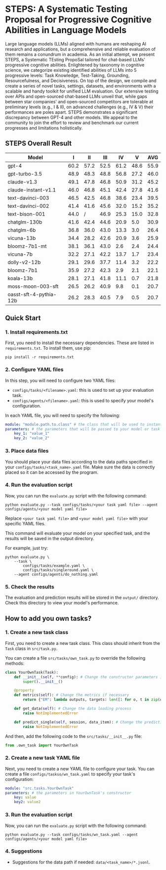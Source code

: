 # STEPS: A Systematic Testing Proposal for Progressive Cognitive Abilities in Language Models

Large language models (LLMs) aligned with humans are reshaping AI research and applications, but a comprehensive and reliable evaluation of them remains a conundrum in academia. As an initial attempt, we present STEPS, a Systematic TEsting PropoSal tailored for chat-based LLMs' progressive cognitive abilities. Enlightened by taxonomy in cognitive science, we categorize existing identified abilities of LLMs into 5 progressive levels: Task Knowledge, Test-Taking, Grounding, Resourcefulness, and Decisiveness. On top of the design, we compile and create a series of novel tasks, settings, datasets, and environments with a scalable and handy toolkit for unified LLM evaluation. Our extensive testing over APIs and open-sourced chat-based LLMs unveil that, while gaps between star companies' and open-sourced competitors are tolerable at preliminary levels (e.g., I & II), on advanced challenges (e.g., IV & V) their performances are poles apart. STEPS demonstrates a significant discrepancy between GPT-4 and other models. We appeal to the community to join the effort to review and benchmark our current progresses and limitations holistically.

## STEPS Overall Result

| Model                  | I    | II   | III  | IV   | V    | AVG  |
| ---------------------- | ---- | ---- | ---- | ---- | ---- | ---- |
| gpt-4                  | 60.2 | 57.2 | 52.5 | 61.2 | 48.6 | 55.9 |
| gpt-turbo-3.5          | 48.9 | 48.3 | 48.8 | 56.8 | 27.2 | 46.0 |
| claude-v1.3            | 49.1 | 47.8 | 46.8 | 50.9 | 31.2 | 45.2 |
| claude-instant-v1.1    | 46.0 | 46.8 | 45.1 | 42.4 | 27.8 | 41.6 |
| text-davinci-003       | 46.5 | 42.5 | 46.8 | 38.6 | 23.4 | 39.5 |
| text-davinci-002       | 41.4 | 41.6 | 45.6 | 32.0 | 15.2 | 35.2 |
| text-bison-001         | 44.0 | /    | 46.9 | 25.3 | 15.0 | 32.8 |
| chatglm-130b           | 41.6 | 42.4 | 44.6 | 20.9 | 5.0  | 30.9 |
| chatglm-6b             | 36.8 | 36.0 | 43.0 | 13.3 | 3.0  | 26.4 |
| vicuna-13b             | 34.4 | 28.2 | 42.6 | 20.9 | 3.6  | 25.9 |
| bloomz-7b1-mt          | 38.1 | 36.1 | 43.0 | 2.6  | 2.4  | 24.4 |
| vicuna-7b              | 32.2 | 27.1 | 42.2 | 13.7 | 1.7  | 23.4 |
| dolly-v2-12b           | 29.1 | 29.6 | 37.7 | 11.4 | 3.2  | 22.2 |
| bloomz-7b1             | 35.9 | 27.2 | 42.3 | 2.9  | 2.1  | 22.1 |
| koala-13b              | 28.1 | 27.1 | 41.8 | 11.1 | 0.7  | 21.8 |
| moss-moon-003-sft      | 26.5 | 26.2 | 40.9 | 9.8  | 0.1  | 20.7 |
| oasst-sft-4-pythia-12b | 26.2 | 28.3 | 40.5 | 7.9  | 0.5  | 20.7 |

## Quick Start

### 1. Install requirements.txt

First, you need to install the necessary dependencies. These are listed in `requirements.txt`. To install them, use pip:

```
pip install -r requirements.txt
```

### 2. Configure YAML files

In this step, you will need to configure two YAML files:

-   `configs/tasks/<filename>.yaml`: this is used to set up your evaluation task.
-   `configs/agents/<filename>.yaml`: this is used to specify your model's configuration.

In each YAML file, you will need to specify the following:

```yaml
module: "module.path.to.class" # the class that will be used to instantiate your model or task, for example, "src.agents.DoNothingAgent"
parameters: # the parameters that will be passed to your model or task's constructor
    key_1: "value_1"
    key_2: "value_2"
```

### 3. Place data files

You should place your data files according to the data paths specified in your `configs/tasks/<task_name>.yaml` file. Make sure the data is correctly placed so it can be accessed by the program.

### 4. Run the evaluation script

Now, you can run the `evaluate.py` script with the following command:

```
python evaluate.py --task configs/tasks/<your task yaml file> --agent configs/agents/<your model yaml file>
```

Replace `<your task yaml file>` and `<your model yaml file>` with your specific YAML files.

This command will evaluate your model on your specified task, and the results will be saved in the output directory.

For example, just try:

```
python evaluate.py \
    --task \
        configs/tasks/example.yaml \
        configs/tasks/singleround.yaml \
    --agent configs/agents/do_nothing.yaml
```

### 5. Check the results

The evaluation and prediction results will be stored in the `output/` directory. Check this directory to view your model's performance.

## How to add you own tasks?

### 1. Create a new task class

First, you need to create a new task class. This class should inherit from the `Task` class in `src/task.py`.

You can create a file `src/tasks/own_task.py` to override the following methods:

```python
class YourOwnTask(Task):
    def __init__(self, **config): # Change the constructor parameters if necessary
        super().__init__()

    @property
    def metrics(self): # Change the metrics if necessary
        return {"EM": lambda outputs, targets: len([1 for o, t in zip(outputs, targets) if o == t]) / min(len(outputs), len(targets))}

    def get_data(self): # Change the data loading process
        raise NotImplementedError

    def predict_single(self, session, data_item): # Change the prediction process
        raise NotImplementedError
```

And then, add the following code to the `src/tasks/__init__.py` file:

```python
from .own_task import YourOwnTask
```

### 2. Create a new task YAML file

Next, you need to create a new YAML file to configure your task. You can create a file `configs/taskso/wn_task.yaml` to specify your task's configuration:

```yaml
module: "src.tasks.YourOwnTask"
parameters: # the parameters in YourOwnTask's constructor
    key: value
    key2: value2
```

### 3. Run the evaluation script

Now, you can run the `evaluate.py` script with the following command:

```
python evaluate.py --task configs/tasks/wn_task.yaml --agent configs/agents/<your model yaml file>
```

### 4. Suggestions

-   Suggestions for the data path if needed: `data/<task_name>/*.jsonl`.
